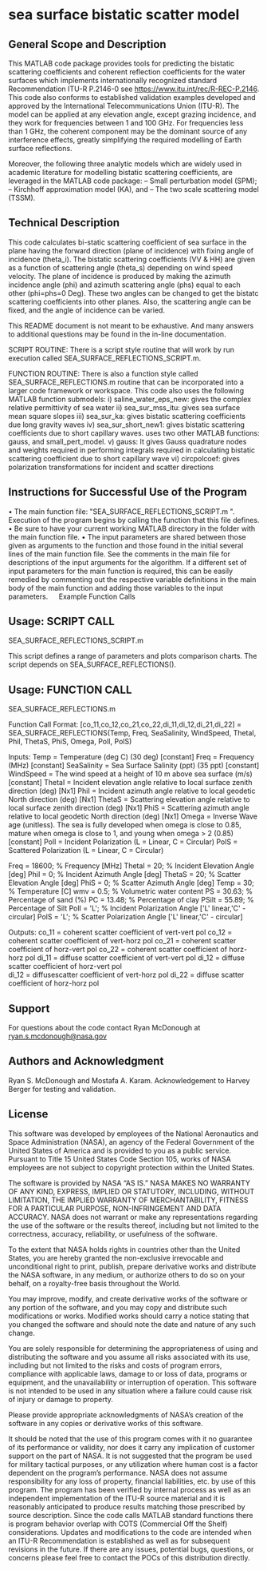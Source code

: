 # sea surface bistatic scatter model

## General Scope and Description
This MATLAB code package provides tools for predicting the bistatic scattering coefficients and coherent reflection coefficients for the water surfaces which implements internationally recognized standard Recommendation ITU-R P.2146-0 see https://www.itu.int/rec/R-REC-P.2146. This code also conforms to established validation examples developed and approved by the International Telecommunications Union (ITU-R). The model can be applied at any elevation angle, except grazing incidence, and they work for frequencies between 1 and 100 GHz. For frequencies less than 1 GHz, the coherent component may be the dominant source of any interference effects, greatly simplifying the required modelling of Earth surface reflections.

Moreover, the following three analytic models which are widely used in academic literature for modelling bistatic scattering coefficients, are leveraged in the MATLAB code package:
–	Small perturbation model (SPM);
–	Kirchhoff approximation model (KA), and
–	The two scale scattering model (TSSM).


## Technical Description
This code calculates bi-static scattering coefficient of sea surface in the plane having the forward direction (plane of incidence) with fixing angle of incidence (theta_i). The bistatic scattering coefficients (VV & HH) are given as a function of scattering angle (theta_s) depending on wind speed velocity. The plane of incidence is produced by making the azimuth incidence angle (phi) and azimuth scattering angle (phs) equal to each other (phi=phs=0 Deg). These two angles can be changed to get the bistatc scattering coefficients into other planes. Also, the scattering angle can be fixed, and the angle of incidence can be varied.  

This README document is not meant to be exhaustive. And many answers to additional questions may be found in the in-line documentation.

SCRIPT ROUTINE:
There is a script style routine that will work by run execution called SEA_SURFACE_REFLECTIONS_SCRIPT.m.

FUNCTION ROUTINE:
There is also a function style called SEA_SURFACE_REFLECTIONS.m routine that can be incorporated into a larger code framework or workspace.
This code also uses the following MATLAB function submodels:
i) saline_water_eps_new: gives the complex relative permittivity of sea water
ii) sea_sur_mss_itu:  gives sea surface mean square slopes
iii) sea_sur_ka: gives bistatic scattering coefficients due long gravity waves
iv) sea_sur_short_new1: gives bistatic scattering coefficients due to short capillary waves. uses two other MATLAB functions: gauss, and small_pert_model.
v) gauss:  It gives Gauss quadrature nodes and weights required in performing integrals required in calculating bistatic scattering coefficient due to short capillary wave 
vi) circpolcoef:  gives polarization transformations for incident and scatter directions


## Instructions for Successful Use of the Program

•	The main function file: "SEA_SURFACE_REFLECTIONS_SCRIPT.m ". Execution of the program begins by calling the function that this file defines.
•	Be sure to have your current working MATLAB directory in the folder with the main function file.
•	The input parameters are shared between those given as arguments to the function and those found in the initial several lines of the main function file. See the comments in the main file for descriptions of the input arguments for the algorithm. If a different set of input parameters for the main function is required, this can be easily remedied by commenting out the respective variable definitions in the main body of the main function and adding those variables to the input parameters.  
Example Function Calls

## Usage: SCRIPT CALL
SEA_SURFACE_REFLECTIONS_SCRIPT.m

This script defines a range of parameters and plots comparison charts. The script depends on SEA_SURFACE_REFLECTIONS().

## Usage: FUNCTION CALL

SEA_SURFACE_REFLECTIONS.m

Function Call Format:
[co_11,co_12,co_21,co_22,di_11,di_12,di_21,di_22] = SEA_SURFACE_REFLECTIONS(Temp, Freq, SeaSalinity, WindSpeed, ThetaI, PhiI, ThetaS, PhiS, Omega, PolI, PolS)

Inputs:
Temp = Temperature (deg C) (30 deg) [constant]
Freq = Frequency (MHz) [constant]
SeaSalinity = Sea Surface Salinity (ppt) (35 ppt) [constant]
WindSpeed = The wind speed at a height of 10 m above sea surface (m/s) [constant]
ThetaI = Incident elevation angle relative to local surface zenith direction (deg) [Nx1]
PhiI = Incident azimuth angle relative to local geodetic North direction (deg) [Nx1]
ThetaS = Scattering elevation angle relative to local surface zenith direction (deg) [Nx1]
PhiS = Scattering azimuth angle relative to local geodetic North direction (deg) [Nx1]
Omega = Inverse Wave age (unitless). The sea is fully developed when omega is
 close to 0.85, mature when omega is close to 1, and young when omega  > 2 (0.85) [constant]
PolI = Incident Polarization (L = Linear, C = Circular)
PolS = Scattered Polarization (L = Linear, C = Circular)

Freq = 18600; % Frequency [MHz]
ThetaI = 20; % Incident Elevation Angle [deg]
PhiI = 0; % Incident Azimuth Angle [deg]
ThetaS = 20; % Scatter Elevation Angle [deg]
PhiS = 0; % Scatter Azimuth Angle [deg]
Temp = 30; % Temperature [C]
wmv = 0.5; % Volumetric water content
PS  = 30.63; % Percentage of sand (%)
PC  = 13.48; % Percentage of clay
PSilt = 55.89; % Percentage of Silt
PolI = 'L'; % Incident Polarization Angle ['L' linear,'C' - circular]
PolS = 'L'; % Scatter Polarization Angle ['L' linear,'C' - circular]

Outputs:
co_11 = coherent scatter coefficient of vert-vert pol 
co_12 = coherent scatter coefficient of vert-horz pol 
co_21 = coherent scatter coefficient of horz-vert pol 
co_22 = coherent scatter coefficient of horz-horz pol 
di_11 = diffuse scatter coefficient of vert-vert pol 
di_12 = diffuse scatter coefficient of horz-vert pol  
di_12 = diffusescatter coefficient of vert-horz pol 
di_22 = diffuse scatter coefficient of horz-horz pol

## Support
For questions about the code contact Ryan McDonough at ryan.s.mcdonough@nasa.gov

## Authors and Acknowledgment
Ryan S. McDonough and Mostafa A. Karam. Acknowledgement to Harvey Berger for testing and validation.

## License
This software was developed by employees of the National Aeronautics and Space Administration (NASA), an agency of the Federal Government of the United States of America and is provided to you as a public service. Pursuant to Title 15 United States Code Section 105, works of NASA employees are not subject to copyright protection within the United States.

The software is provided by NASA “AS IS.” NASA MAKES NO WARRANTY OF ANY KIND, EXPRESS, IMPLIED OR STATUTORY, INCLUDING, WITHOUT LIMITATION, THE IMPLIED WARRANTY OF MERCHANTABILITY, FITNESS FOR A PARTICULAR PURPOSE, NON-INFRINGEMENT AND DATA ACCURACY. NASA does not warrant or make any representations regarding the use of the software or the results thereof, including but not limited to the correctness, accuracy, reliability, or usefulness of the software.

To the extent that NASA holds rights in countries other than the United States, you are hereby granted the non-exclusive irrevocable and unconditional right to print, publish, prepare derivative works and distribute the NASA software, in any medium, or authorize others to do so on your behalf, on a royalty-free basis throughout the World.

You may improve, modify, and create derivative works of the software or any portion of the software, and you may copy and distribute such modifications or works. Modified works should carry a notice stating that you changed the software and should note the date and nature of any such change.

You are solely responsible for determining the appropriateness of using and distributing the software and you assume all risks associated with its use, including but not limited to the risks and costs of program errors, compliance with applicable laws, damage to or loss of data, programs or equipment, and the unavailability or interruption of operation. This software is not intended to be used in any situation where a failure could cause risk of injury or damage to property.

Please provide appropriate acknowledgments of NASA’s creation of the software in any copies or derivative works of this software.

It should be noted that the use of this program comes with it no guarantee of its performance or validity, nor does it carry any implication of customer support on the part of NASA. It is not suggested that the program be used for military tactical purposes, or any utilization where human cost is a factor dependent on the program’s performance. NASA does not assume responsibility for any loss of property, financial liabilities, etc. by use of this program. The program has been verified by internal process as well as an independent implementation of the ITU-R source material and it is reasonably anticipated to produce results matching those prescribed by source description. Since the code calls MATLAB standard functions there is program behavior overlap with COTS (Commercial Off the Shelf) considerations. Updates and modifications to the code are intended when an ITU-R Recommendation is established as well as for subsequent revisions in the future. If there are any issues, potential bugs, questions, or concerns please feel free to contact the POCs of this distribution directly.

